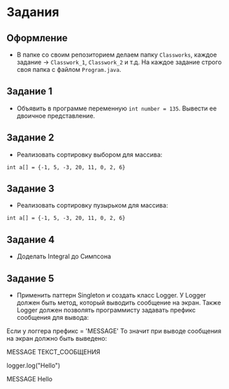 # Задания

## Оформление

* В папке со своим репозиторием делаем папку `Classworks`, каждое задание -> `Classwork_1`, `Classwork_2` и т.д. На каждое задание строго своя папка с файлом `Program.java`.

## Задание 1

* Объявить в программе переменную `int number = 135`. Вывести ее двоичное представление.

## Задание 2

* Реализовать сортировку выбором для массива:

```
int a[] = {-1, 5, -3, 20, 11, 0, 2, 6}
```


## Задание 3

* Реализовать сортировку пузырьком для массива:

```
int a[] = {-1, 5, -3, 20, 11, 0, 2, 6}
```

## Задание 4

* Доделать Integral до Симпсона

## Задание 5

* Применить паттерн Singleton и создать класс Logger. У Logger должен быть метод, который выводить сообщение на экран. Также Logger должен позволять программисту задавать префикс сообщения для вывода:

Если у логгера префикс = 'MESSAGE'
То значит при выводе сообщения на экран должно быть выведено:

MESSAGE ТЕКСТ_СООБЩЕНИЯ

logger.log("Hello")

MESSAGE Hello